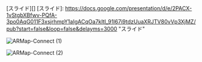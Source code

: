 [スライド][]
[スライド]: https://docs.google.com/presentation/d/e/2PACX-1vStgbXBfwv-PQfA-3po0AqG011F3xsjrhmpY1aIgACqOa7kItl_91l67i9tdzUuaXRJTV80vVp3XjMZ/pub?start=false&loop=false&delayms=3000      "スライド"

![ARMap-Connect (1)](https://github.com/s1f10210254/ArMapSns/assets/85672296/fa78385a-955d-4f1e-a76d-ca34f2b92120)




![ARMap-Connect (2)](https://github.com/s1f10210254/ArMapSns/assets/85672296/d603f5d8-d906-43ec-b2fb-e5434da349a6)
